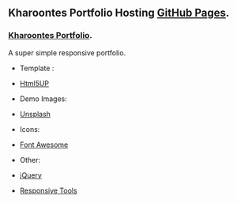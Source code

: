 
## Kharoontes Portfolio Hosting [GitHub Pages](https://pages.github.com/).
 
### [Kharoontes Portfolio](https://kharoontes.github.io/Portfolio/). 


A super simple responsive portfolio. 
 
<!-- ------------------------------ Credits: ------------------------------- -->

- Template : 
 - [Html5UP](https://html5up.net/)

- Demo Images:
 - [Unsplash](unsplash.com) 

- Icons:
 - [Font Awesome](fontawesome.io)

- Other:
 - [jQuery](https://jquery.com/)
 - [Responsive Tools](github.com/ajlkn/responsive-tools)
